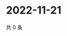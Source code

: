 # 2022-11-21

共 0 条

<!-- BEGIN WEIBO -->
<!-- 最后更新时间 Mon Nov 21 2022 13:14:36 GMT+0800 (China Standard Time) -->

<!-- END WEIBO -->
